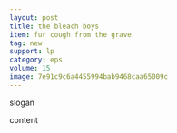 ```yaml
---
layout: post
title: the bleach boys
item: fur cough from the grave
tag: new
support: lp
category: eps
volume: 15
image: 7e91c9c6a4455994bab9468caa65009c
---
```


slogan

content
